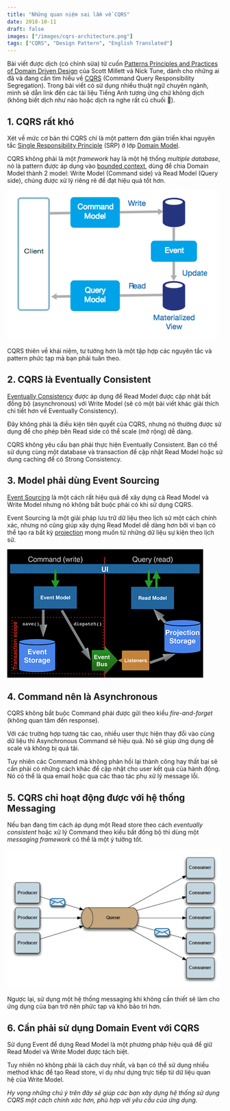 ```yaml
---
title: "Những quan niệm sai lầm về CQRS"
date: 2018-10-11
draft: false
images: ["/images/cqrs-architecture.png"]
tags: ["CQRS", "Design Pattern", "English Translated"]
---
```


Bài viết được dịch (có chỉnh sửa) từ cuốn [Patterns Principles and Practices of Domain Driven Design](https://www.amazon.com/Patterns-Principles-Practices-Domain-Driven-Design/dp/1118714709) của Scott Millett và Nick Tune, dành cho những ai đã và đang cần tìm hiểu về [CQRS](https://martinfowler.com/bliki/CQRS.html) (Command Query Responsibility Segregation). Trong bài viết có sử dụng nhiều thuật ngữ chuyên ngành, mình sẽ dẫn link đến các tài liệu Tiếng Anh tương ứng chứ không dịch (không biết dịch như nào hoặc dịch ra nghe rất củ chuối 😬).

## 1. CQRS rất khó

Xét về mức cơ bản thì CQRS chỉ là một pattern đơn giản triển khai nguyên tắc [Single Responsibility Principle](https://en.wikipedia.org/wiki/Single_responsibility_principle) (SRP) ở lớp [Domain Model](https://en.wikipedia.org/wiki/Domain_model).

CQRS không phải là một _framework_ hay là một hệ thống _multiple database_, nó là pattern được áp dụng vào [bounded context](https://martinfowler.com/bliki/BoundedContext.html), dùng để chia Domain Model thành 2 model: Write Model (Command side) và Read Model (Query side), chúng được xử lý riêng rẽ để đạt hiệu quả tốt hơn.

![CQRS Architecture](/images/cqrs-architecture.png)

CQRS thiên về khái niệm, tư tưởng hơn là một tập hợp các nguyên tắc và pattern phức tạp mà bạn phải tuân theo.

## 2. CQRS là Eventually Consistent

[Eventually Consistency](https://en.wikipedia.org/wiki/Eventual_consistency) được áp dụng để Read Model được cập nhật bất đồng bộ (asynchronous) với Write Model (sẽ có một bài viết khác giải thích chi tiết hơn về Eventually Consistency).

Đây không phải là điều kiện tiên quyết của CQRS, nhưng nó thường được sử dụng để cho phép bên Read side có thể scale (mở rộng) dễ dàng.

CQRS không yêu cầu bạn phải thực hiện Eventually Consistent. Bạn có thể sử dụng cùng một database và transaction để cập nhật Read Model hoặc sử dụng caching để có Strong Consistency.

## 3. Model phải dùng Event Sourcing

[Event Sourcing](https://martinfowler.com/eaaDev/EventSourcing.html) là một cách rất hiệu quả để xây dựng cả Read Model và Write Model nhưng nó không bắt buộc phải có khi sử dụng CQRS.

Event Sourcing là một giải pháp lưu trữ dữ liệu theo lịch sử một cách chính xác, nhưng nó cũng giúp xây dựng Read Model dễ dàng hơn bởi vì bạn có thể tạo ra bất kỳ [projection](https://abdullin.com/post/event-sourcing-projections/) mong muốn từ những dữ liệu sự kiện theo lịch sử.

![CQRS Event sourcing](/images/cqrs-event-sourcing.png)

## 4. Command nên là Asynchronous

CQRS không bắt buộc Command phải được gửi theo kiểu _fire-and-forget_ (không quan tâm đến response).

Với các trường hợp tương tác cao, nhiều user thực hiện thay đổi vào cùng dữ liệu thì Asynchronous Command sẽ hiệu quả. Nó sẽ giúp ứng dụng dễ scale và không bị quá tải.

Tuy nhiên các Command mà không phản hồi lại thành công hay thất bại sẽ cần phải có những cách khác để cập nhật cho user kết quả của hành động. Nó có thể là qua email hoặc qua các thao tác phụ xử lý message lỗi.

## 5. CQRS chỉ hoạt động được với hệ thống Messaging

Nếu bạn đang tìm cách áp dụng một Read store theo cách *eventually consistent* hoặc xử lý Command theo kiểu bất đồng bộ thì dùng một _messaging framework_ có thể là một ý tưởng tốt.

![Messaging system](/images/messaging-queue.png)

Ngược lại, sử dụng một hệ thống messaging khi không cần thiết sẽ làm cho ứng dụng của bạn trở nên phức tạp và khó bảo trì hơn.

## 6. Cần phải sử dụng Domain Event với CQRS

Sử dụng Event để dựng Read Model là một phương pháp hiệu quả để giữ Read Model và Write Model được tách biệt.

Tuy nhiên nó không phải là cách duy nhất, và bạn có thể sử dụng nhiều method khác để tạo Read store, ví dụ như dựng trực tiếp từ dữ liệu quan hệ của Write Model.

_Hy vọng những chú ý trên đây sẽ giúp các bạn xây dựng hệ thống sử dụng CQRS một cách chính xác hơn, phù hợp với yêu cầu của ứng dụng._
